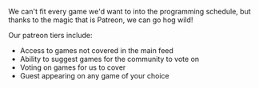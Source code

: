 We can't fit every game we'd want to into the programming schedule, but thanks to the magic that is Patreon, we can go hog wild!

Our patreon tiers include:

* Access to games not covered in the main feed
* Ability to suggest games for the community to vote on
* Voting on games for us to cover
* Guest appearing on any game of your choice
